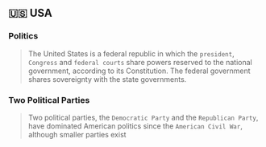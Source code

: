 ## 🇺🇸 USA 
### Politics
>The United States is a federal republic in which the `president`, `Congress` and `federal courts` share powers reserved to the national government, according to its Constitution. The federal government shares sovereignty with the state governments.
> 
### Two Political Parties
>Two political parties, the `Democratic Party` and the `Republican Party`, have dominated American politics since the `American Civil War`, although smaller parties exist

